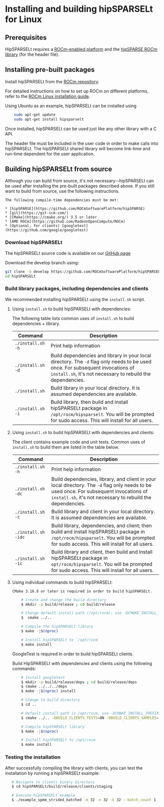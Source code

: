 # Installing and building hipSPARSELt for Linux

## Prerequisites

HipSPARSELt requires a [ROCm-enabled platform](https://rocm.github.io/) and the
[hipSPARSE ROCm library](https://github.com/ROCmSoftwarePlatform/hipSPARSE) (for the header file).

## Installing pre-built packages

Install hipSPARSELt from the
[ROCm repository](https://rocm.github.io/ROCmInstall.html#installing-from-amd-rocm-repositories).

For detailed instructions on how to set up ROCm on different platforms, refer to the
[ROCm Linux installation guide](https://rocm.docs.amd.com/en/develop/tutorials/install/linux/index.html).

Using Ubuntu as an example, hipSPARSELt can be installed using

```bash
    sudo apt-get update
    sudo apt-get install hipsparselt
```

Once installed, hipSPARSELt can be used just like any other library with a C API.

The header file must be included in the user code in order to make calls into hipSPARSELt. The
hipSPARSELt shared library will become link-time and run-time dependent for the user application.

## Building hipSPARSELt from source

Although you can build from source, it's not necessary--hipSPARSELt can be used after installing the
pre-built packages described above. If you still want to build from source, use the following
instructions.

```{note}
The following compile-time dependencies must be met:

* [hipSPARSE](https://github.com/ROCmSoftwarePlatform/hipSPARSE)
* [git](https://git-scm.com/)
* [CMake](https://cmake.org/) 3.5 or later
* [AMD ROCm](https://github.com/RadeonOpenCompute/ROCm)
* (Optional, for clients) [googletest](https://github.com/google/googletest)
```

### Download hipSPARSELt

The hipSPARSELt source code is available on our
[GitHub page](https://github.com/ROCmSoftwarePlatform/hipSPARSELt)

Download the develop branch using:

```bash
git clone -b develop https://github.com/ROCmSoftwarePlatform/hipSPARSELt.git
cd hipSPARSELt
```

### Build library packages, including dependencies and clients

We recommended installing hipSPARSELt using the `install.sh` script.

1. Using `install.sh` to build hipSPARSELt with dependencies:

    The following table lists common uses of `install.sh` to build dependencies + library.

    | Command | Description |
    |-------------|--------------|
    | `./install.sh -h` | Print help information |
    | `./install.sh -d` | Build dependencies and library in your local directory. The `-d` flag only needs to be used once. For subsequent invocations of `install.sh`, it's not necessary to rebuild the dependencies. |
    | `./install.sh` | Build library in your local directory. It is assumed dependencies are available. |
    | `./install.sh -i` | Build library, then build and install hipSPARSELt package in `/opt/rocm/hipsparselt`. You will be prompted for sudo access. This will install for all users. |

2. Using `install.sh` to build hipSPARSELt with dependencies and clients:

    The client contains example code and unit tests. Common uses of `install.sh` to build them are listed in the table below.

    | Command | Description |
    |-------------|--------------|
    | `./install.sh -h` | Print help information |
    | `./install.sh -dc` | Build dependencies, library, and client in your local directory. The `-d` flag only needs to be used once. For subsequent invocations of `install.sh`, it's not necessary to rebuild the dependencies. |
    | `./install.sh -c` | Build library and client in your local directory. It is assumed dependencies are available. |
    | `./install.sh -idc` | Build library, dependencies, and client; then build and install hipSPARSELt package in `/opt/rocm/hipsparselt`. You will be prompted for sudo access. This will install for all users. |
    | `./install.sh -ic` | Build library and client, then build and install hipSPARSELt package in `opt/rocm/hipsparselt`. You will be prompted for sudo access. This will install for all users. |

3. Using individual commands to build hipSPARSELt:

    ```{note}
    CMake 3.16.8 or later is required in order to build hipSPARSELt.
    ```

    ```bash
        # Create and change the build directory
        $ mkdir -p build/release ; cd build/release

        # Change default install path (/opt/rocm); use -DCMAKE_INSTALL_PREFIX=<path> to adjust the path
        $  cmake ../..

        # Compile the hipSPARSELt library
        $ make -j$(nproc)

        # Install hipSPARSELt to `/opt/rocm`
        $ make install
      ```

    GoogleTest is required in order to build hipSPARSELt clients.

    Build HipSPARSELt with dependencies and clients using the following commands:

    ```bash
        # Install googletest
        $ mkdir -p build/release/deps ; cd build/release/deps
        $ cmake ../../../deps
        $ make -j$(nproc) install

        # Change to build directory
        $ cd ..

        # Default install path is /opt/rocm, use -DCMAKE_INSTALL_PREFIX=<path> to adjust it
        $ cmake ../.. -DBUILD_CLIENTS_TESTS=ON -DBUILD_CLIENTS_SAMPLES=ON

        # Compile hipSPARSELt library
        $ make -j$(nproc)

        # Install hipSPARSELt to /opt/rocm
        $ make install
     ```

### Testing the installation

After successfully compiling the library with clients, you can test the installation by running a hipSPARSELt example:

``` bash
   # Navigate to clients binary directory
   $ cd hipSPARSELt/build/release/clients/staging

   # Execute hipSPARSELt example
   $ ./example_spmm_strided_batched -m 32 -n 32 -k 32 --batch_count 1
```
